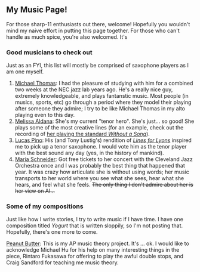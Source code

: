## My Music Page!

For those sharp-11 enthusiasts out there, welcome! Hopefully you wouldn't mind my naive effort in putting this page together. For those who can't handle as much spice, you're also welcomed. It's 

### Good musicians to check out

Just as an FYI, this list will mostly be comprised of saxophone players as I am one myself. 

1. [Michael Thomas](https://www.michaelthomasjazz.com/): I had the pleasure of studying with him for a combined two weeks at the NEC jazz lab years ago. He's a really nice guy, extremely knowledgeable, and plays fantanstic music. Most people (in musics, sports, etc) go through a period where they model their playing after someone they admire; I try to be like Michael Thomas in my alto playing even to this day.
2. [Melissa Aldana](https://www.melissaaldana.net/): She's my current "tenor hero". She's just... so good! She plays some of the most creative lines (for an example, check out the recording of [her playing the standard _Without a Song_](https://www.youtube.com/watch?v=jhXN-tnWx1A)). 
3. [Lucas Pino](https://www.lucaspino.com/): His (and Tony Lustig's) rendition of [_Lines for Lyons_](https://www.youtube.com/watch?v=vCkmse__Rjg) inspired me to pick up a tenor saxophone. I would vote him as the tenor player with the best sound any day (yes, in the history of mankind).
4. [Maria Schneider](https://www.mariaschneider.com/): Got free tickets to her concert with the Cleveland Jazz Orchestra once and I was probably the best thing that happened that year. It was crazy how articulate she is without using words; her music transports to her world where you see what she sees, hear what she hears, and feel what she feels. ~~The only thing I don't admire about her is her view on AI...~~  

### Some of my compositions

Just like how I write stories, I try to write music if I have time. I have one composition titled *Yogurt* that is written sloppily, so I'm not posting that. Hopefully, there's one more to come. 

[Peanut Butter](../pdf/Peanut_Butter_Full_Score.pdf): This is my AP music theory project. It's ... ok. I would like to acknowledge Michael Hu for his help on many interesting things in the piece, Rintaro Fukasawa for offering to play the awful double stops, and Craig Sandford for teaching me music theory.

